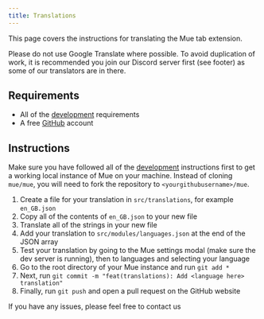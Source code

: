 ```yaml
---
title: Translations
---
```


This page covers the instructions for translating the Mue tab extension.

Please do not use Google Translate where possible. To avoid duplication of work, it is recommended you join our Discord server first (see footer) as some of our translators are in there.

## Requirements
* All of the [development](/development#mue-tab) requirements
* A free [GitHub](https://github.com) account

## Instructions
Make sure you have followed all of the [development](/development#mue-tab) instructions first to get a working local instance of Mue on your machine. Instead of cloning ``mue/mue``, you will need to fork the repository to ``<yourgithubusername>/mue``.

1. Create a file for your translation in ``src/translations``, for example ``en_GB.json``
2. Copy all of the contents of ``en_GB.json`` to your new file
3. Translate all of the strings in your new file
4. Add your translation to ``src/modules/languages.json`` at the end of the JSON array
5. Test your translation by going to the Mue settings modal (make sure the dev server is running), then to languages and selecting your language
6. Go to the root directory of your Mue instance and run ``git add *``
7. Next, run ``git commit -m "feat(translations): Add <language here> translation"``
8. Finally, run ``git push`` and open a pull request on the GitHub website

If you have any issues, please feel free to contact us